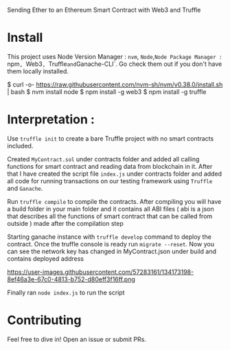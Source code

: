 Sending Ether to an Ethereum Smart Contract with Web3 and Truffle

# Install

This project uses Node Version Manager : `nvm`, `Node`,`Node Package Manager : `npm`, `Web3`, `Truffle` and `Ganache-CLI`. Go check them out if you don't have them locally installed.

$ curl -o- https://raw.githubusercontent.com/nvm-sh/nvm/v0.38.0/install.sh | bash
$ nvm install node
$ npm install -g web3
$ npm install -g truffle

# Interpretation :

Use `truffle init` to create a bare Truffle project with no smart contracts included. 

Created `MyContract.sol` under contracts folder and added all calling functions for smart contract and reading data from blockchain in it. 
After that I have created the script file `index.js` under contracts folder and added all code for running transactions on our testing framework using `Truffle` and `Ganache`. 

Run `truffle compile` to compile the contracts. After compiling you will have a build folder in your main folder and it contains all ABI files ( abi is a json that describes all the functions of smart contract that can be called from outside ) made after the compilation step

Starting ganache instance with `truffle develop` command to deploy the contract. Once the truffle console is ready run `migrate --reset`. Now you can see the network key has changed in MyContract.json under build and contains deployed address

https://user-images.githubusercontent.com/57283161/134173198-8ef46a3e-67c0-4813-b752-d80eff3f16ff.png

Finally ran `node index.js` to run the script

# Contributing

Feel free to dive in! Open an issue or submit PRs.
